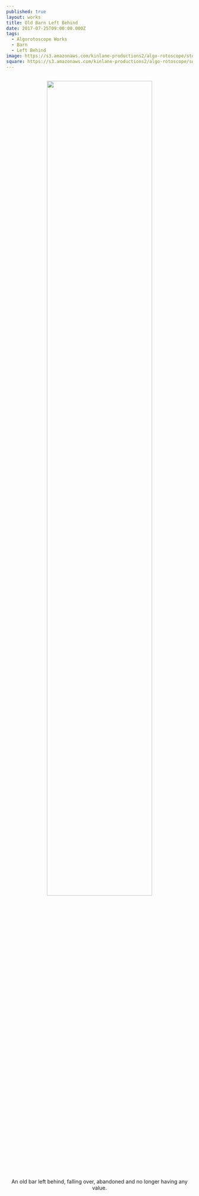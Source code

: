 ```yaml
---
published: true
layout: works
title: Old Barn Left Behind
date: 2017-07-25T09:00:00.000Z
tags:
  - Algorotoscope Works
  - Barn
  - Left Behind
image: https://s3.amazonaws.com/kinlane-productions2/algo-rotoscope/stories/old-barn.jpg
square: https://s3.amazonaws.com/kinlane-productions2/algo-rotoscope/square/old-barn-square.jpg
---
```

<p align="center"><img src="{{ page.image }}" width="75%" style="padding: 15px;" /></p>
<center>An old bar left behind, falling over, abandoned and no longer having any value.</center>
